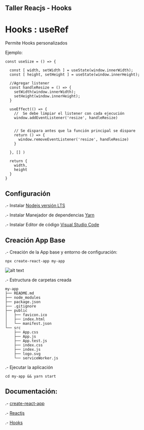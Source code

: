 ## Taller Reacjs - Hooks

# Hooks :  useRef

Permite Hooks personalizados


Ejemplo:

```
const useSize = () => {

  const [ width, setWidth ] = useState(window.innerWidth);
  const [ height, setHeight ] = useState(window.innerHeight);

  //Agregar listener
  const handleResize = () => {
    setWidth(window.innerWidth);
    setHeight(window.innerHeight);
  }

  useEffect(() => {
    //  Se debe limpiar el listener con cada ejecución
    window.addEventListener('resize', handleResize)


    // Se dispara antes que la función principal se dispare
    return () => {
      window.removeEventListener('resize', handleResize)
    }
    
  }, [] )

  return {
    width,
    height
  }
}
```

## Configuración
.- Instalar  [Nodejs versión LTS](https://nodejs.org/es/)

.- Instalar Manejador de dependencias [Yarn](https://yarnpkg.com)


.- Instalar Editor de código [Visual Studio Code](https://code.visualstudio.com/)



## Creación App Base
.- Creación de la App base y entorno de configuración:

```
npx create-react-app my-app
```
![alt text](https://camo.githubusercontent.com/e4f2feecb8bc0d58c1f2e31f97b2856a04b50ef3/68747470733a2f2f63646e2e6a7364656c6976722e6e65742f67682f66616365626f6f6b2f6372656174652d72656163742d61707040323762343261633765666130313866323534313135336162333064363331383066356661333965302f73637265656e636173742e737667)

.- Estructura de carpetas creada

```
my-app
├── README.md
├── node_modules
├── package.json
├── .gitignore
├── public
│   ├── favicon.ico
│   ├── index.html
│   └── manifest.json
└── src
    ├── App.css
    ├── App.js
    ├── App.test.js
    ├── index.css
    ├── index.js
    ├── logo.svg
    └── serviceWorker.js
```

.- Ejecutar la aplicación

```
cd my-app && yarn start
```


## Documentación: 
.- [create-react-app](https://github.com/facebook/create-react-app)

.- [Reactjs](https://es.reactjs.org/)

.- [Hooks](https://es.reactjs.org/docs/hooks-intro.html)

